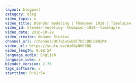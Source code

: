 ```yaml
---
layout: blogpost
category: blog
video_topic: x
video_title: Blender modeling | Thompson 1928 | Timelapse
video_id: blender-modeling--thompson-1928--timelapse
video_date: 2016-10-29
video_creator: Noname Studios
channel_url: /channel/UC7q1uCwbBl7b5cDbLbbN2PA
video_url: https://youtu.be/Wz0NyN6038Q
video_length: 0:08:54
language_audio: English
language_subs: x
blender_version: 2.78
tags_software: x
starttime: 0:01:54
---
```

